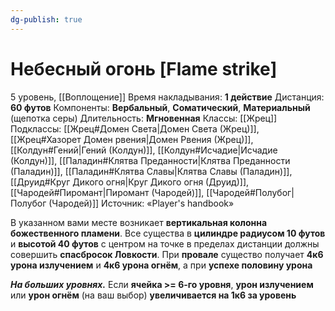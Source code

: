 ```yaml
---
dg-publish: true
---
```

# Небесный огонь [Flame strike]
5 уровень, [[Воплощение]]
Время накладывания: **1 действие**
Дистанция: **60 футов**
Компоненты: **Вербальный**, **Соматический**, **Материальный** (щепотка серы)
Длительность: **Мгновенная**
Классы: [[Жрец]]
Подклассы: [[Жрец#Домен Света|Домен Света (Жрец)]], [[Жрец#Хазорет Домен рвения|Домен Рвения (Жрец)]], [[Колдун#Гений|Гений (Колдун)]], [[Колдун#Исчадие|Исчадие (Колдун)]], [[Паладин#Клятва Преданности|Клятва Преданности (Паладин)]], [[Паладин#Клятва Славы|Клятва Славы (Паладин)]], [[Друид#Круг Дикого огня|Круг Дикого огня (Друид)]], [[Чародей#Пиромант|Пиромант (Чародей)]], [[Чародей#Полубог|Полубог (Чародей)]]
Источник: «Player's handbook»

В указанном вами месте возникает **вертикальная колонна божественного пламени**. Все существа в **цилиндре радиусом 10 футов** и **высотой 40 футов** с центром на точке в пределах дистанции должны совершить **спасбросок Ловкости**. При **провале** существо получает **4к6 урона излучением** и **4к6 урона огнём**, а при **успехе половину урона**

**_На больших уровнях._** Если **ячейка >= 6-го уровня**, **урон излучением** или **урон огнём** (на ваш выбор) **увеличивается на 1к6 за уровень**